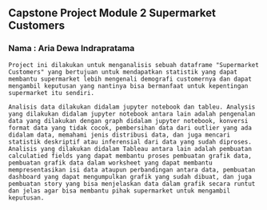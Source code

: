 ## Capstone Project Module 2 Supermarket Customers
### Nama : Aria Dewa Indrapratama

    Project ini dilakukan untuk menganalisis sebuah dataframe "Supermarket Customers" yang bertujuan untuk mendapatkan statistik yang dapat membantu supermarket lebih mengenali demografi customernya dan dapat mengambil keputusan yang nantinya bisa bermanfaat untuk kepentingan supermarket itu sendiri.

    Analisis data dilakukan didalam jupyter notebook dan tableu. Analysis yang dilakukan didalam jupyter notebook antara lain adalah pengenalan data yang dilakukan dengan graph didalam jupyter notebook, konversi format data yang tidak cocok, pembersihan data dari outlier yang ada didalam data, memahami jenis distribusi data, dan juga mencari statistik deskriptif atau inferensial dari data yang sudah diproses. Analisis yang dilakukan didalam Tableau antara lain adalah pembuatan calculatied fields yang dapat membantu proses pembuatan grafik data, pembuatan grafik data dalam worksheet yang dapat membantu mempresentasikan isi data ataupun perbandingan antara data, pembuatan dashboard yang dapat mengumpulkan grafik yang sudah dibuat, dan juga pembuatan story yang bisa menjelaskan data dalam grafik secara runtut dan jelas agar bisa membantu pihak supermarket untuk mengambil keputusan.   
